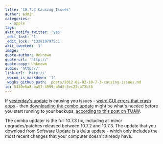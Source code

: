 ```yaml
---
title: '10.7.3 Causing Issues'
author: admin
categories:
  - apple
tags: 
aktt_notify_twitter: 'yes'
_edit_last: '1'
_edit_lock: '1328197975:1'
aktt_tweeted: '1'
image: ''
quote-author: Unknown
quote-url: 'http://'
quote-copy: Unknown
audio: 'http://'
link-url: 'http://'
_wpcom_is_markdown: '1'
_wpghs_github_path: _posts/2012-02-02-10-7-3-causing-issues.md
id: 5430e5a8-ba57-4999-b5d3-5ec22cb73b35
---
```

<p>If <a href="https://chrisenns.com/2012/02/lion-10-7-3-update-released/">yesterday's update</a> is causing you issues - <a href="http://www.theverge.com/2012/2/2/2766036/mac-os-x-10-7-3-update-sever-app-crashes">weird CUI errors that crash apps</a> - then <a href="http://support.apple.com/kb/DL1484">downloading the combo update</a> might be what's needed before you start running to your backups, <a href="http://www.tuaw.com/2012/02/02/os-x-10-7-3-causing-cui-errors-for-some-combo-update-recommende/">according to this post on TUAW</a>.</p>
<p>The combo updater is the full 10.7.3 fix, including all minor upgrades/patches released between 10.7.2 and 10.7.3. The update that you download from Software Update is a delta update - which only includes the most recent changes that your computer doesn't already have.</p>

